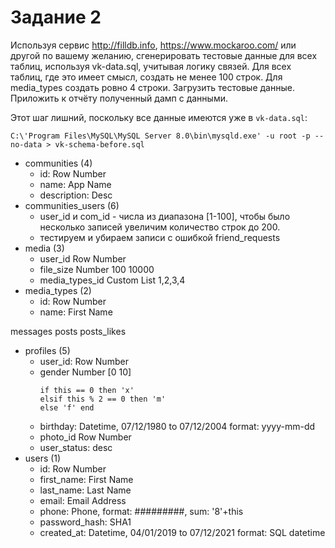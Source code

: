 # Задание 2

Используя сервис http://filldb.info, https://www.mockaroo.com/
или другой по вашему желанию, сгенерировать тестовые данные для
всех таблиц, используя vk-data.sql, учитывая логику связей.
Для всех таблиц, где это имеет смысл, создать не менее 100 строк.
Для media_types создать ровно 4 строки. Загрузить тестовые данные.
Приложить к отчёту полученный дамп с данными.

Этот шаг лишний, поскольку все данные имеются уже в `vk-data.sql`:
```shell
C:\'Program Files\MySQL\MySQL Server 8.0\bin\mysqld.exe' -u root -p --no-data > vk-schema-before.sql
```

* communities (4)
  * id: Row Number
  * name: App Name
  * description: Desc
* communities_users (6)
  * user_id и com_id - числа из диапазона [1-100], чтобы было несколько записей увеличим количество строк до 200.
  * тестируем и убираем записи с ошибкой
friend_requests
* media (3)
  * user_id Row Number
  * file_size Number 100 10000
  * media_types_id Custom List 1,2,3,4
* media_types (2)
  * id: Row Number
  * name: First Name

messages
posts
posts_likes
* profiles (5)
  * user_id: Row Number
  * gender Number [0 10]
    ```text
    if this == 0 then 'x'
    elsif this % 2 == 0 then 'm'
    else 'f' end
    ```
  * birthday: Datetime, 07/12/1980 to 07/12/2004 format: yyyy-mm-dd
  * photo_id Row Number
  * user_status: desc
* users (1)
  * id: Row Number
  * first_name: First Name
  * last_name: Last Name
  * email: Email Address
  * phone: Phone, format: #########, sum: '8'+this
  * password_hash: SHA1
  * created_at: Datetime, 04/01/2019 to 07/12/2021 format: SQL datetime





